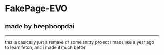 # FakePage-EVO
## made by beepboopdai
------------------------
this is basically just a remake of some shitty project i made like a year ago to learn fetch, and i made it much better

